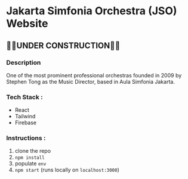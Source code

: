 # Jakarta Simfonia Orchestra (JSO) Website 

## 🚧🚧UNDER CONSTRUCTION🚧🚧

### Description
One of the most prominent professional orchestras founded in 2009 by Stephen Tong as the Music Director, based in Aula Simfonia Jakarta. 

### Tech Stack :
- React
- Tailwind
- Firebase

### Instructions :
1. clone the repo
2. `npm install`
3. populate `env`
4. `npm start` (runs locally on `localhost:3000`)
